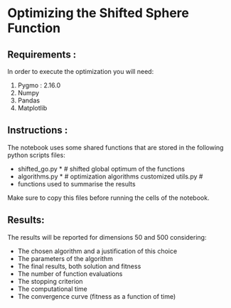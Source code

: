 # Optimizing the Shifted Sphere Function


## Requirements :

In order to execute the optimization you will need:

1.  Pygmo : 2.16.0
2.  Numpy
3.  Pandas
4.  Matplotlib

## Instructions :

The notebook uses some shared functions that are stored in the following python scripts files:

 - shifted_go.py * # shifted global optimum of the functions
 - algorithms.py * # optimization algorithms customized utils.py #
 - functions used to summarise the results

Make sure to copy this files before running the cells of the notebook.

## Results:

The results will be reported for dimensions 50 and 500 considering:

- The chosen algorithm and a justification of this choice
- The parameters of the algorithm
- The final results, both solution and fitness
- The number of function evaluations
- The stopping criterion
- The computational time
- The convergence curve (fitness as a function of time)